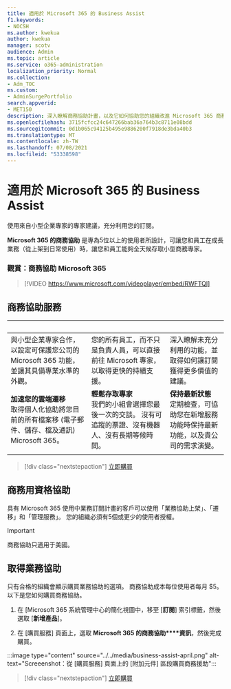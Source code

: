 ```yaml
---
title: 適用於 Microsoft 365 的 Business Assist
f1.keywords:
- NOCSH
ms.author: kwekua
author: kwekua
manager: scotv
audience: Admin
ms.topic: article
ms.service: o365-administration
localization_priority: Normal
ms.collection:
- Adm_TOC
ms.custom:
- AdminSurgePortfolio
search.appverid:
- MET150
description: 深入瞭解商務協助計畫，以及它如何協助您的組織改進 Microsoft 365 商務的協助和使用。
ms.openlocfilehash: 3715fcfcc24c647266bab36a764b3c8711e08bdd
ms.sourcegitcommit: 0d1b065c94125b495e9886200f7918de3bda40b3
ms.translationtype: MT
ms.contentlocale: zh-TW
ms.lasthandoff: 07/08/2021
ms.locfileid: "53338598"
---
```

# <a name="business-assist-for-microsoft-365"></a>適用於 Microsoft 365 的 Business Assist

使用來自小型企業專家的專家建議，充分利用您的訂閱。

**Microsoft 365 的商務協助** 是專為5位以上的使用者所設計，可讓您和員工在成長業務（從上架到日常使用）時，讓您和員工能夠全天候存取小型商務專家。

### <a name="watch-business-assist-for-microsoft-365"></a>觀賞：商務協助 Microsoft 365

> [!VIDEO https://www.microsoft.com/videoplayer/embed/RWFTQl]

## <a name="business-assist-services"></a>商務協助服務

|&nbsp;|&nbsp;|&nbsp;|
|:-----|:-----|:-----|
|與小型企業專家合作，以設定可保護您公司的 Microsoft 365 功能，並讓其具備專業水準的外觀。 |您的所有員工，而不只是負責人員，可以直接前往 Microsoft 專家，以取得更快的持續支援。 |深入瞭解未充分利用的功能，並取得如何讓訂閱獲得更多價值的建議。 |
|**加速您的雲端遷移** <br> 取得個人化協助將您目前的所有檔案移 (電子郵件、儲存、檔及通訊) Microsoft 365。 |**輕鬆存取專家** <br> 我們的小組會選擇您最後一次的交談。 沒有可追蹤的票證、沒有機器人、沒有長期等候時間。 |**保持最新狀態** <br> 定期檢查，可協助您在新增服務功能時保持最新功能，以及貴公司的需求演變。 |
| | | |

> [!div class="nextstepaction"]
> [立即購買](https://go.microsoft.com/fwlink/p/?linkid=2158423)

## <a name="eligibility-for-business-assist"></a>商務用資格協助

具有 Microsoft 365 使用中業務訂閱計畫的客戶可以使用「業務協助上架」、「遷移」和「管理服務」。 您的組織必須有5個或更少的使用者授權。

> [!IMPORTANT]
> 商務協助只適用于美國。

## <a name="get-business-assist"></a>取得業務協助

只有合格的組織會顯示購買業務協助的選項。 商務協助成本每位使用者每月 $5。 以下是您如何購買商務協助。

1. 在 [Microsoft 365 系統管理中心的簡化視圖中，移至 [**訂閱**] 索引標籤，然後選取 [**新增產品**]。

2. 在 [購買服務] 頁面上，選取 **Microsoft 365 的商務協助****資訊**，然後完成購買。

:::image type="content" source="../../media/business-assist-april.png" alt-text="Screeenshot：從 [購買服務] 頁面上的 [附加元件] 區段購買商務援助":::

> [!div class="nextstepaction"]
> [立即購買](https://go.microsoft.com/fwlink/p/?linkid=2158423)
